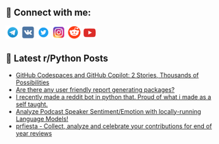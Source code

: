## 🔎 Connect with me:
[<img src="https://github.com/bullbesh/bullbesh/blob/main/images/Telegram.png" width="32" height="32" />](https://t.me/bullbesh)
[<img src="https://github.com/bullbesh/bullbesh/blob/main/images/VK.png" width="32" height="32" />](https://vk.com/bullbesh)
[<img src="https://github.com/bullbesh/bullbesh/blob/main/images/Twitter.png" width="32" height="32" />](https://twitter.com/bullbesh1)
[<img src="https://github.com/bullbesh/bullbesh/blob/main/images/Instagram.png" width="32" height="32" />](https://www.instagram.com/bullbesh)
[<img src="https://github.com/bullbesh/bullbesh/blob/main/images/Reddit.png" width="32" height="32" />](https://www.reddit.com/user/bullbesh)
[<img src="https://github.com/bullbesh/bullbesh/blob/main/images/YouTube.png" width="32" height="32" />](https://www.youtube.com/channel/UCtfjRs6uzgq5mfm8S06WTcg)

## 📕 Latest r/Python Posts
<!-- BLOG-POST-LIST:START -->
- [GitHub Codespaces and GitHub Copilot: 2 Stories, Thousands of Possibilities](https://www.reddit.com/r/Python/comments/13u19ut/github_codespaces_and_github_copilot_2_stories/)
- [Are there any user friendly report generating packages?](https://www.reddit.com/r/Python/comments/13u0iqd/are_there_any_user_friendly_report_generating/)
- [I recently made a reddit bot in python that. Proud of what i made as a self taught.](https://www.reddit.com/r/Python/comments/13u01xi/i_recently_made_a_reddit_bot_in_python_that_proud/)
- [Analyze Podcast Speaker Sentiment/Emotion with locally-running Language Models!](https://www.reddit.com/r/Python/comments/13tz4c3/analyze_podcast_speaker_sentimentemotion_with/)
- [prfiesta - Collect, analyze and celebrate your contributions for end of year reviews](https://www.reddit.com/r/Python/comments/13tyxlx/prfiesta_collect_analyze_and_celebrate_your/)
<!-- BLOG-POST-LIST:END -->

